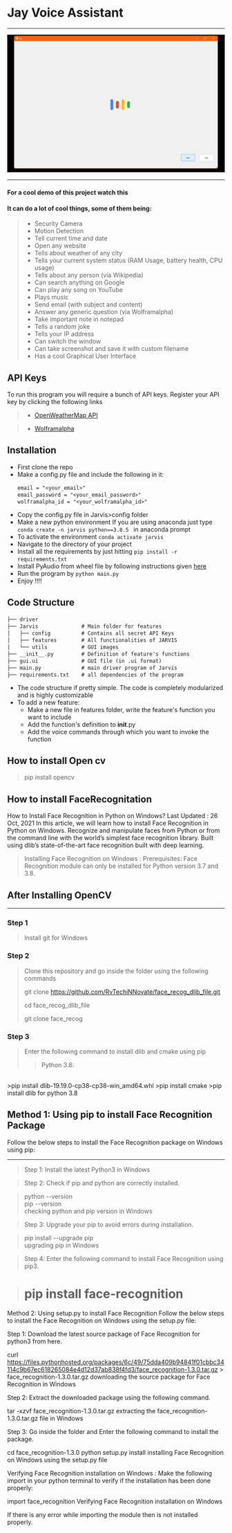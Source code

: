 # Jay Voice Assistant
---

![example Image](/image.png)

---

#### For a cool demo of this project watch this 

#### It can do a lot of cool things, some of them being:  
>  
>- Security Camera
>- Motion Detection 
>- Tell current time and date
>- Open any website
>- Tells about weather of any city
>- Tells your current system status (RAM Usage, battery health, CPU usage)
>- Tells about any person (via Wikipedia)
>- Can search anything on Google 
>- Can play any song on YouTube
>- Plays music
>- Send email (with subject and content)
>- Answer any generic question (via Wolframalpha)
>- Take important note in notepad
>- Tells a random joke
>- Tells your IP address
>- Can switch the window
>- Can take screenshot and save it with custom filename
>- Has a cool Graphical User Interface

## API Keys
To run this program you will require a bunch of API keys. Register your API key by clicking the following links

>- [OpenWeatherMap API](https://openweathermap.org/api)
  
  
>- [Wolframalpha](https://www.wolframalpha.com/)
  
## Installation

- First clone the repo
- Make a config.py file and include the following in it:
    ```weather_api_key = "<your_api_key>"
    email = "<your_email>"
    email_password = "<your_email_password>"
    wolframalpha_id = "<your_wolframalpha_id>"
- Copy the config.py file in Jarvis>config folder
- Make a new python environment
    If you are using anaconda just type ```conda create -n jarvis python==3.8.5 ``` in anaconda prompt
- To activate the environment ``` conda activate jarvis ```
- Navigate to the directory of your project
- Install all the requirements by just hitting ``` pip install -r requirements.txt ```
- Install PyAudio from wheel file by following instructions given [here](https://stackoverflow.com/a/55630212)
- Run the program by ``` python main.py ```
- Enjoy !!!!

## Code Structure


    ├── driver
    ├── Jarvis              # Main folder for features 
    │   ├── config          # Contains all secret API Keys
    │   ├── features        # All functionalities of JARVIS 
    │   └── utils           # GUI images
    ├── __init__.py         # Definition of feature's functions
    ├── gui.ui              # GUI file (in .ui format)
    ├── main.py             # main driver program of Jarvis
    ├── requirements.txt    # all dependencies of the program

- The code structure if pretty simple. The code is completely modularized and is highly customizable
- To add a new feature:
  -  Make a new file in features folder, write the feature's function you want to include
  - Add the function's definition to __init__.py
  - Add the voice commands through which you want to invoke the function

## How to install Open cv
>pip install opencv
## How to install FaceRecognitation

How to Install Face Recognition in Python on Windows?
Last Updated : 26 Oct, 2021
In this article, we will learn how to install Face Recognition in Python on Windows. Recognize and manipulate faces from Python or from the command line with the world’s simplest face recognition library. Built using dlib’s state-of-the-art face recognition built with deep learning.

>Installing Face Recognition on Windows :
Prerequisites:
Face Recognition module can only be installed for Python version 3.7 and 3.8.  
## After Installing OpenCV
___

### Step 1
> Install git for Windows

### Step 2
> Clone this repository and go inside the folder using the following commands
>
 >git clone https://github.com/RvTechiNNovate/face_recog_dlib_file.git   
>
 >cd face_recog_dlib_file
 >
 >git clone face_recog

### Step 3
> Enter the following command to install dlib and cmake using pip
>
>>Python 3.8:  
<br/>
>pip install dlib-19.19.0-cp38-cp38-win_amd64.whl  
>pip install cmake  
>pip install dlib for python 3.8  

## Method 1: Using pip to install Face Recognition Package
Follow the below steps to install the Face Recognition package on Windows using pip:

---  
>Step 1: Install the latest Python3 in Windows 

>Step 2: Check if pip and python are correctly installed.

>python --version  
pip --version  
checking python and pip version in Windows   

>Step 3: Upgrade your pip to avoid errors during installation.

>pip install --upgrade pip  
upgrading pip in Windows 

>Step 4: Enter the following command to install Face Recognition using pip3.

># pip install face-recognition


Method 2: Using setup.py to install Face Recognition 
Follow the below steps to install the Face Recognition on Windows using the setup.py file:

Step 1: Download the latest source package of Face Recognition for python3 from here.

curl https://files.pythonhosted.org/packages/6c/49/75dda409b94841f01cbbc34114c9b67ec618265084e4d12d37ab838f4fd3/face_recognition-1.3.0.tar.gz > face_recognition-1.3.0.tar.gz
downloading the source package for Face Recognition in Windows 

Step 2: Extract the downloaded package using the following command.

tar -xzvf face_recognition-1.3.0.tar.gz
extracting the face_recognition-1.3.0.tar.gz file in Windows 

Step 3: Go inside the folder and Enter the following command to install the package.

cd face_recognition-1.3.0
python setup.py install
installing Face Recognition on Windows using the setup.py file

Verifying Face Recognition installation on Windows :
Make the following import in your python terminal to verify if the installation has been done properly:

import face_recognition
Verifying Face Recognition installation on Windows 

If there is any error while importing the module then is not installed properly.